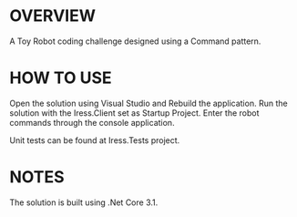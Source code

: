 # OVERVIEW
A Toy Robot coding challenge designed using a Command pattern.

# HOW TO USE
Open the solution using Visual Studio and Rebuild the application. Run the solution with the Iress.Client set as Startup Project. Enter the robot commands through the console application.

Unit tests can be found at Iress.Tests project.

# NOTES
The solution is built using .Net Core 3.1.
